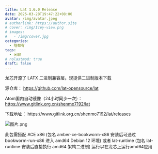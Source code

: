 ```yaml
---
title: Lat 1.6.0 Release
date: 2025-03-28T19:47:22+08:00
avatar: /img/avatar.jpeg
# authorlink: https://author.site
# cover: /img/Icey-view.png
# images:
#   - /img/cover.jpg
categories:
  - 啥都有
tags:
  - 闲聊
# nolastmod: true
draft: false
---
```


龙芯开源了 LATX 二进制兼容层，现提供二进制版本下载

<!--more-->


源仓库： https://github.com/lat-opensource/lat

Atom国内自动镜像（24小时同步一次）： https://www.gitlink.org.cn/shenmo7192/lat

下载地址： https://www.gitlink.org.cn/shenmo7192/lat/releases

![图片.png](https://storage.deepin.org/thread/202503281138512958_图片.png)

此包需搭配 ACE x86 (包名 amber-ce-bookworm-x86 安装后可通过 bookworm-run-x86 进入 amd64 Debian 12 环境) 或者 lat-runtime (包名 lat-runtime 安装后直接执行 amd64 架构二进制) 运行以在龙芯上运行amd64应用

